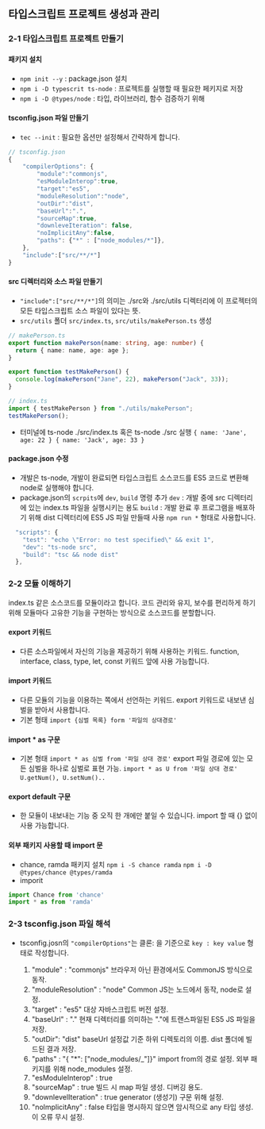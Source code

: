## 타입스크립트 프로젝트 생성과 관리

### 2-1 타입스크립트 프로젝트 만들기

#### 패키지 설치

- `npm init --y` : package.json 설치
- `npm i -D typescrit ts-node` : 프로젝트를 실행할 때 필요한 페키지로 저장
- `npm i -D @types/node` : 타입, 라이브러리, 함수 검증하기 위해

#### tsconfig.json 파일 만들기

- `tec --init` : 필요한 옵션만 설정해서 간략하게 합니다.

```ts
// tsconfig.json
{
    "compilerOptions": {
        "module":"commonjs",
        "esModuleInterop":true,
        "target":"es5",
        "moduleResolution":"node",
        "outDir":"dist",
        "baseUrl":".",
        "sourceMap":true,
        "downleveIteration": false,
        "noImplicitAny":false,
        "paths": {"*" : ["node_modules/*"]},
    },
    "include":["src/**/*"]
}
```

#### src 디렉터리와 소스 파일 만들기

- `"include":["src/**/*"]`의 의미는 ./src와 ./src/utils 디렉터리에 이 프로젝터의 모든 타입스크립트 소스 파일이 있다는 뜻.
- `src/utils` 폴더 `src/index.ts`, `src/utils/makePerson.ts` 생성

```ts
// makePerson.ts
export function makePerson(name: string, age: number) {
  return { name: name, age: age };
}

export function testMakePerson() {
  console.log(makePerson("Jane", 22), makePerson("Jack", 33));
}
```

```ts
// index.ts
import { testMakePerson } from "./utils/makePerson";
testMakePerson();
```

- 터미널에 ts-node ./src/index.ts 혹은 ts-node ./src 실행
  `{ name: 'Jane', age: 22 } { name: 'Jack', age: 33 }`

#### package.json 수정

- 개발은 ts-node, 개발이 완료되면 타입스크립트 소스코드를 ES5 코드로 변환해 node로 실행해야 합니다.
- package.json의 `scrpits`에 `dev`, `build` 명령 추가
  `dev` : 개발 중에 src 디렉터리에 있는 index.ts 파일을 실행시키는 용도
  `build` : 개발 완료 후 프로그램을 배포하기 위해 dist 디렉터리에 ES5 JS 파일 만들때 사용
  `npm run *` 형태로 사용합니다.

```ts
  "scripts": {
    "test": "echo \"Error: no test specified\" && exit 1",
    "dev": "ts-node src",
    "build": "tsc && node dist"
  },
```

### 2-2 모듈 이해하기

index.ts 같은 소스코드를 모듈이라고 합니다. 코드 관리와 유지, 보수를 편리하게 하기 위해 모듈마다 고유한 기능을 구현하는 방식으로 소스코드를 분할합니다.

#### export 키워드

- 다른 소스파일에서 자신의 기능을 제공하기 위해 사용하는 키워드. function, interface, class, type, let, const 키워드 앞에 사용 가능합니다.

#### import 키워드

- 다른 모듈의 기능을 이용하는 쪽에서 선언하는 키워드.
  export 키워드로 내보낸 심벌을 받아서 사용합니다.
- 기본 형태
  `import {심벌 목록} form '파일의 상대경로'`

#### import \* as 구문

- 기본 형태
  `import * as 심벌 from '파일 상대 경로'`
  export 파일 경로에 있는 모든 심벌을 하나로 심벌로 표현 가능.
  `import * as U from '파일 상대 경로'`
  `U.getNum(), U.setNum()..`

#### export default 구문

- 한 모듈이 내보내는 기능 중 오직 한 개에만 붙일 수 있습니다.
  import 할 때 {} 없이 사용 가능합니다.

#### 외부 패키지 사용할 때 import 문

- chance, ramda 패키지 설치
  `npm i -S chance ramda`
  `npm i -D @types/chance @types/ramda`
- imporit

```ts
import Chance from 'chance'
import * as from 'ramda'
```

### 2-3 tsconfig.json 파일 해석

- tsconfig.josn의 `"compilerOptions"`는 클론: 을 기준으로 `key : key value` 형태로 작성합니다.

  1. "module" : "commonjs"
     브라우저 아닌 환경에서도 CommonJS 방식으로 동작.
  2. "moduleResolution" : "node"
     Common JS는 노드에서 동작, node로 설정.
  3. "target" : "es5"
     대상 자바스크립트 버전 설정.
  4. "baseUrl" : "."
     현재 디렉터리를 의미하는 "."에 트랜스파일된 ES5 JS 파일을 저장.
  5. "outDir": "dist"
     baseUrl 설정값 기준 하위 디렉토리의 이름. dist 폴더에 빌드된 결과 저장.
  6. "paths" : "{ "\*": ["node_modules/_"]}"
     import from의 경로 설정. 외부 패키지를 위해 node_modules 설정.
  7. "esModuleInterop" : true
  8. "sourceMap" : true
     빌드 시 map 파일 생성. 디버깅 용도.
  9. "downlevelIteration" : true
     generator (생성기) 구문 위해 설정.
  10. "nolmplicitAny" : false
      타입을 명시하지 않으면 암시적으로 any 타입 생성. 이 오류 무시 설정.
